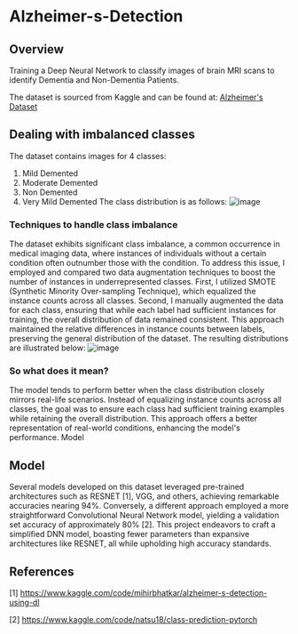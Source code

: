 # Alzheimer-s-Detection

## Overview
Training a Deep Neural Network to classify images of brain MRI scans to identify Dementia and Non-Dementia Patients.

The dataset is sourced from Kaggle and can be found at: [Alzheimer's Dataset](https://www.kaggle.com/datasets/tourist55/alzheimers-dataset-4-class-of-images)

## Dealing with imbalanced classes

The dataset contains images for 4 classes:

1. Mild Demented
2. Moderate Demented
3. Non Demented
4. Very Mild Demented
The class distribution is as follows:
![image](https://github.com/AishwaryaHastak/Alzheimer-s-Detection/assets/31357026/af0b5a3a-e74b-472e-bcfb-f707c45a7eb3)

### Techniques to handle class imbalance
The dataset exhibits significant class imbalance, a common occurrence in medical imaging data, where instances of individuals without a certain condition often outnumber those with the condition. To address this issue, I employed and compared two data augmentation techniques to boost the number of instances in underrepresented classes. First, I utilized SMOTE (Synthetic Minority Over-sampling Technique), which equalized the instance counts across all classes. Second, I manually augmented the data for each class, ensuring that while each label had sufficient instances for training, the overall distribution of data remained consistent. This approach maintained the relative differences in instance counts between labels, preserving the general distribution of the dataset. The resulting distributions are illustrated below:
![image](https://github.com/AishwaryaHastak/Alzheimer-s-Detection/assets/31357026/123cec7a-87b0-450a-bbe4-eaac9e43d3fb)


### So what does it mean? 
The model tends to perform better when the class distribution closely mirrors real-life scenarios. Instead of equalizing instance counts across all classes, the goal was to ensure each class had sufficient training examples while retaining the overall distribution. This approach offers a better representation of real-world conditions, enhancing the model's performance.
Model

## Model 

Several models developed on this dataset leveraged pre-trained architectures such as RESNET [1], VGG, and others, achieving remarkable accuracies nearing 94%. Conversely, a different approach employed a more straightforward Convolutional Neural Network model, yielding a validation set accuracy of approximately 80% [2]. This project endeavors to craft a simplified DNN model, boasting fewer parameters than expansive architectures like RESNET, all while upholding high accuracy standards.

## References

[1] https://www.kaggle.com/code/mihirbhatkar/alzheimer-s-detection-using-dl

[2] https://www.kaggle.com/code/natsu18/class-prediction-pytorch

